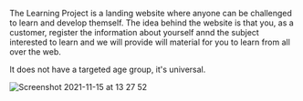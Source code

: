 The Learning Project is a landing website where anyone can be challenged to learn and develop themself.
The idea behind the website is that you, as a customer, register the information about yourself annd the subject interested to learn and we will provide will material for you to learn from all over the web.

It does not have a targeted age group, it's universal.

![Screenshot 2021-11-15 at 13 27 52](https://user-images.githubusercontent.com/91877102/142062121-50c2abdb-4b1d-44ee-966f-9c2dca4242ef.png)
